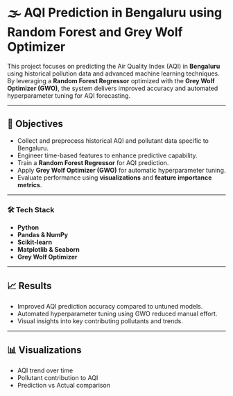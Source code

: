 # 🌫️ AQI Prediction in Bengaluru using Random Forest and Grey Wolf Optimizer

This project focuses on predicting the Air Quality Index (AQI) in **Bengaluru** using historical pollution data and advanced machine learning techniques. By leveraging a **Random Forest Regressor** optimized with the **Grey Wolf Optimizer (GWO)**, the system delivers improved accuracy and automated hyperparameter tuning for AQI forecasting.

---

## 🎯 Objectives

- Collect and preprocess historical AQI and pollutant data specific to Bengaluru.
- Engineer time-based features to enhance predictive capability.
- Train a **Random Forest Regressor** for AQI prediction.
- Apply **Grey Wolf Optimizer (GWO)** for automatic hyperparameter tuning.
- Evaluate performance using **visualizations** and **feature importance metrics**.

---


### 🛠️ Tech Stack

- **Python** 
- **Pandas & NumPy** 
- **Scikit-learn** 
- **Matplotlib & Seaborn** 
- **Grey Wolf Optimizer** 

---


## 📈 Results

- Improved AQI prediction accuracy compared to untuned models.
- Automated hyperparameter tuning using GWO reduced manual effort.
- Visual insights into key contributing pollutants and trends.

---

## 📊 Visualizations

- AQI trend over time
- Pollutant contribution to AQI
- Prediction vs Actual comparison
